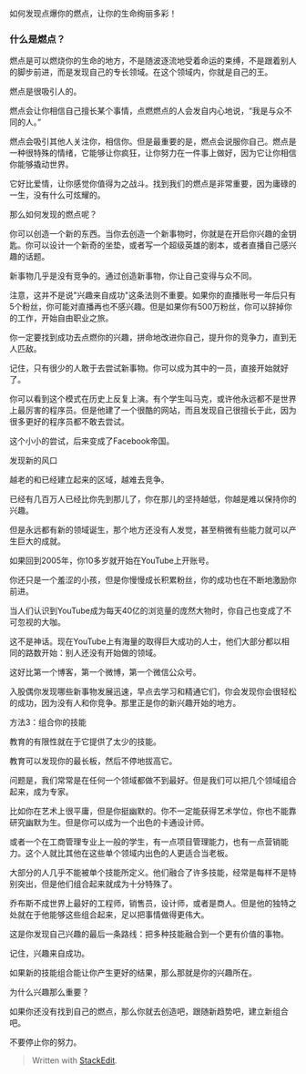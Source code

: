 
如何发现点爆你的燃点，让你的生命绚丽多彩！

### 什么是燃点？

燃点是可以燃烧你的生命的地方，不是随波逐流地受着命运的束缚，不是跟着别人的脚步前进，而是发现自己的专长领域。在这个领域内，你就是自己的王。

燃点是很吸引人的。

燃点会让你相信自己擅长某个事情，点燃燃点的人会发自内心地说，“我是与众不同的人。”

燃点会吸引其他人关注你，相信你。但是最重要的是，燃点会说服你自己。燃点是一种很特殊的情绪，它能够让你疯狂，让你努力在一件事上做好，因为它让你相信你能够撬动世界。

它好比爱情，让你感觉你值得为之战斗。找到我们的燃点是非常重要，因为庸碌的一生，没有什么可炫耀的。

那么如何发现的燃点呢？

你可以创造一个新的东西。当你去创造一个新事物时，你就是在开启你兴趣的金钥匙。你可以设计一个新奇的坐垫，或者写一个超级英雄的剧本，或者直播自己感兴趣的话题。

新事物几乎是没有竞争的。通过创造新事物，你让自己变得与众不同。



注意，这并不是说"兴趣来自成功"这条法则不重要。如果你的直播账号一年后只有5个粉丝，你可能对直播再也不感兴趣。但是如果你有500万粉丝，你可以辞掉你的工作，开始自由职业之旅。

你一定要找到成功去点燃你的兴趣，拼命地改进你自己，提升你的竞争力，直到无人匹敌。

记住，只有很少的人敢于去尝试新事物。你可以成为其中的一员，直接开始就好了。

你可以看到这个模式在历史上反复上演。有个学生叫马克，或许他永远都不是世界上最厉害的程序员。但是他建了一个很酷的网站，而且发现自己很擅长于此，因为很多更好的程序员都不敢去尝试。

这个小小的尝试，后来变成了Facebook帝国。

发现新的风口

越老的和已经建立起来的区域，越难去竞争。

已经有几百万人已经比你先到那儿了，你在那儿的坚持越低，你越是难以保持你的兴趣。

但是永远都有新的领域诞生，那个地方还没有人发觉，甚至稍微有些能力就可以产生巨大的成就。

如果回到2005年，你10多岁就开始在YouTube上开账号。

你还只是一个羞涩的小孩，但是你慢慢成长积累粉丝，你的成功也在不断地激励你前进。

当人们认识到YouTube成为每天40亿的浏览量的庞然大物时，你自己也变成了不可忽视的大咖。

这不是神话。现在YouTube上有海量的取得巨大成功的人士，他们大部分都以相同的路数开始：别人还没有开始做的领域。

这好比第一个博客，第一个微博，第一个微信公众号。

入股偶你发现哪些新事物发展迅速，早点去学习和精通它们，你会发现你会很轻松的成功，因为没有人和你竞争。那里正是你的新兴趣开始的地方。

方法3：组合你的技能

教育的有限性就在于它提供了太少的技能。

教育可以发现你的最长板，然后不停地拔高它。

问题是，我们常常是在任何一个领域都做不到最好。但是我们可以把几个领域组合起来，成为专家。

比如你在艺术上很平庸，但是你挺幽默的。你不一定能获得艺术学位，你也不能靠研究幽默为生。但是你可以成为一个出色的卡通设计师。

或者一个在工商管理专业上一般的学生，有一点项目管理能力，也有一点营销能力。这个人就比其他在这些单个领域内出色的人更适合当老板。

大部分的人几乎不能被单个技能所定义。他们融合了许多技能，经常是每样不是特别突出，但是他们组合起来就成为十分特殊了。

乔布斯不成世界上最好的工程师，销售员，设计师，或者是商人。但是他的独特之处就在于他能够这些组合起来，足以把事情做得更伟大。

这是你发现自己兴趣的最后一条路线：把多种技能融合到一个更有价值的事物。

记住，兴趣来自成功。

如果新的技能组合能让你产生更好的结果，那么那就是你的兴趣所在。


为什么兴趣那么重要？




如果你还没有找到自己的燃点，那么你就去创造吧，跟随新趋势吧，建立新组合吧。

不要停止你的努力。


> Written with [StackEdit](https://stackedit.io/).
<!--stackedit_data:
eyJoaXN0b3J5IjpbLTE5MTI0OTUwODMsLTk4MjQyMjM1MF19
-->